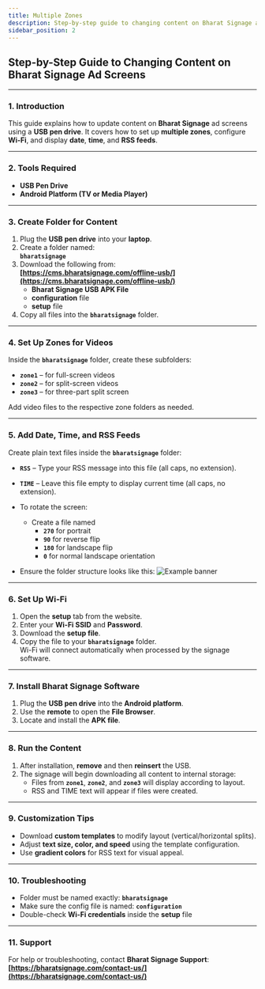 ```yaml
---
title: Multiple Zones
description: Step-by-step guide to changing content on Bharat Signage ad screens using a USB pen drive.
sidebar_position: 2
---
```


## Step-by-Step Guide to Changing Content on Bharat Signage Ad Screens

---

### 1. **Introduction**

This guide explains how to update content on **Bharat Signage** ad screens using a **USB pen drive**. It covers how to set up **multiple zones**, configure **Wi-Fi**, and display **date**, **time**, and **RSS feeds**.

---

### 2. **Tools Required**

- **USB Pen Drive**
- **Android Platform (TV or Media Player)**

---

### 3. **Create Folder for Content**

1. Plug the **USB pen drive** into your **laptop**.
2. Create a folder named:  
   **`bharatsignage`**
3. Download the following from:  
   **[https://cms.bharatsignage.com/offline-usb/](https://cms.bharatsignage.com/offline-usb/)**
   - **Bharat Signage USB APK File**
   - **configuration** file
   - **setup** file
4. Copy all files into the **`bharatsignage`** folder.

---

### 4. **Set Up Zones for Videos**

Inside the **`bharatsignage`** folder, create these subfolders:

- **`zone1`** – for full-screen videos
- **`zone2`** – for split-screen videos
- **`zone3`** – for three-part split screen

Add video files to the respective zone folders as needed.

---

### 5. **Add Date, Time, and RSS Feeds**

Create plain text files inside the **`bharatsignage`** folder:

- **`RSS`** – Type your RSS message into this file (all caps, no extension).
- **`TIME`** – Leave this file empty to display current time (all caps, no extension).
- To rotate the screen:

  - Create a file named
    - **`270`** for portrait
    - **`90`** for reverse flip
    - **`180`** for landscape flip
    - **`0`** for normal landscape orientation

- Ensure the folder structure looks like this:
  ![Example banner](/img/offline-usb-images/folder-structure.png)

---

### 6. **Set Up Wi-Fi**

1. Open the **setup** tab from the website.
2. Enter your **Wi-Fi SSID** and **Password**.
3. Download the **setup file**.
4. Copy the file to your **`bharatsignage`** folder.  
   Wi-Fi will connect automatically when processed by the signage software.

---

### 7. **Install Bharat Signage Software**

1. Plug the **USB pen drive** into the **Android platform**.
2. Use the **remote** to open the **File Browser**.
3. Locate and install the **APK file**.

---

### 8. **Run the Content**

1. After installation, **remove** and then **reinsert** the USB.
2. The signage will begin downloading all content to internal storage:
   - Files from **`zone1`**, **`zone2`**, and **`zone3`** will display according to layout.
   - RSS and TIME text will appear if files were created.

---

### 9. **Customization Tips**

- Download **custom templates** to modify layout (vertical/horizontal splits).
- Adjust **text size, color, and speed** using the template configuration.
- Use **gradient colors** for RSS text for visual appeal.

---

### 10. **Troubleshooting**

- Folder must be named exactly: **`bharatsignage`**
- Make sure the config file is named: **`configuration`**
- Double-check **Wi-Fi credentials** inside the **setup** file

---

### 11. **Support**

For help or troubleshooting, contact **Bharat Signage Support**:  
**[https://bharatsignage.com/contact-us/](https://bharatsignage.com/contact-us/)**
